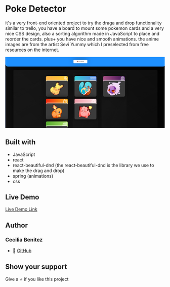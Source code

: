 # Poke Detector
it's a very front-end oriented project to try the draga and drop functionality similar
to trello, you have a board to mount some pokemon cards and a very nice CSS design, also a sorting algorithm made in JavaScript to place and reorder the cards.
plus+ you have nice and smooth animations.
the anime images are from the artist Sevi Yummy which I preselected from free resources on the internet.

![screenshot](./app-screen.jpg) 

## Built with
- JavaScript
- react 
- react-beautiful-dnd (the react-beautiful-dnd is the library we use to make the drag and drop)
- spring (animations)
- css

## Live Demo

[Live Demo Link](https://poke-detector.netlify.app/)

## Author
### Cecilia Benitez
- 👤 [GitHub](https://github.com/Ceci007)

## Show your support
Give a ⭐️ if you like this project
